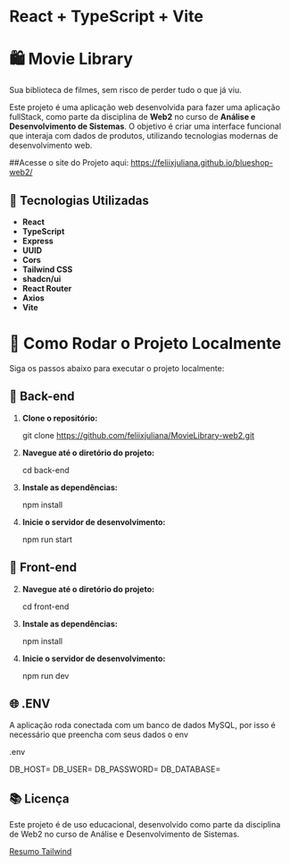 # React + TypeScript + Vite

# 🛍️ Movie Library
Sua biblioteca de filmes, sem risco de perder tudo o que já viu.

Este projeto é uma aplicação web desenvolvida para fazer uma aplicação fullStack, como parte da disciplina de **Web2** no curso de **Análise e Desenvolvimento de Sistemas**. O objetivo é criar uma interface funcional que interaja com dados de produtos, utilizando tecnologias modernas de desenvolvimento web.

##Acesse o site do Projeto aqui: https://feliixjuliana.github.io/blueshop-web2/

## 🚀 Tecnologias Utilizadas

- **React**
- **TypeScript**
- **Express**
- **UUID**
- **Cors**
- **Tailwind CSS**
- **shadcn/ui**
- **React Router**
- **Axios**
- **Vite**

# 🔧 Como Rodar o Projeto Localmente

Siga os passos abaixo para executar o projeto localmente:

## 🔧 Back-end

1. **Clone o repositório:**

   git clone https://github.com/feliixjuliana/MovieLibrary-web2.git

2. **Navegue até o diretório do projeto:**

   cd back-end

3. **Instale as dependências:**

   npm install

4. **Inicie o servidor de desenvolvimento:**

   npm run start

## 🔧 Front-end

2. **Navegue até o diretório do projeto:**

   cd front-end

3. **Instale as dependências:**

   npm install

4. **Inicie o servidor de desenvolvimento:**

   npm run dev

## 🌐 .ENV

A aplicação roda conectada com um banco de dados MySQL, por isso é necessário que preencha com seus dados o env

.env

DB_HOST=
DB_USER=
DB_PASSWORD=
DB_DATABASE=

## 📚 Licença

Este projeto é de uso educacional, desenvolvido como parte da disciplina de Web2 no curso de Análise e Desenvolvimento de Sistemas.

[Resumo Tailwind](https://github.com/feliixjuliana/Docs/blob/main/Tailwind.md)

